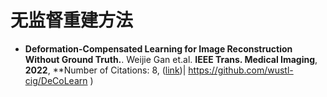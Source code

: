 # 无监督重建方法


- **Deformation-Compensated Learning for Image Reconstruction Without Ground Truth.**. Weijie Gan et.al. **IEEE Trans. Medical Imaging**, **2022**, **Number of Citations: 8, ([link](.//your_pdf_name.pdf))| https://github.com/wustl-cig/DeCoLearn )






